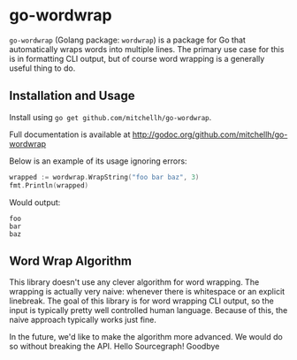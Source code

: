# go-wordwrap

`go-wordwrap` (Golang package: `wordwrap`) is a package for Go that
automatically wraps words into multiple lines. The primary use case for this
is in formatting CLI output, but of course word wrapping is a generally useful
thing to do.

## Installation and Usage

Install using `go get github.com/mitchellh/go-wordwrap`.

Full documentation is available at
http://godoc.org/github.com/mitchellh/go-wordwrap

Below is an example of its usage ignoring errors:

```go
wrapped := wordwrap.WrapString("foo bar baz", 3)
fmt.Println(wrapped)
```

Would output:

```
foo
bar
baz
```

## Word Wrap Algorithm

This library doesn't use any clever algorithm for word wrapping. The wrapping
is actually very naive: whenever there is whitespace or an explicit linebreak.
The goal of this library is for word wrapping CLI output, so the input is
typically pretty well controlled human language. Because of this, the naive
approach typically works just fine.

In the future, we'd like to make the algorithm more advanced. We would do
so without breaking the API.
Hello Sourcegraph!
Goodbye
